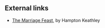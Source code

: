 
## External links

-   [The Marriage Feast](http://bible.org/page.asp?page_id=2271),
    by Hampton Keathley



